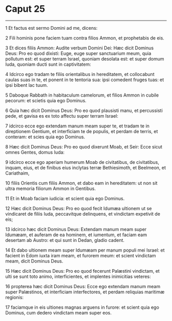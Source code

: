 # Caput 25

***

1 Et factus est sermo Domini ad me, dicens:

2 Fili hominis pone faciem tuam contra filios Ammon, et prophetabis de eis.

3 Et dices filiis Ammon: Audite verbum Domini Dei: Hæc dicit Dominus Deus: Pro eo quod dixisti: Euge, euge super sanctuarium meum, quia pollutum est: et super terram Israel, quoniam desolata est: et super domum Iuda, quoniam ducti sunt in captivitatem:

4 Idcirco ego tradam te filiis orientalibus in hereditatem, et collocabunt caulas suas in te, et ponent in te tentoria sua: ipsi comedent fruges tuas: et ipsi bibent lac tuum.

5 Daboque Rabbath in habitaculum camelorum, et filios Ammon in cubile pecorum: et scietis quia ego Dominus.

6 Quia hæc dicit Dominus Deus: Pro eo quod plausisti manu, et percussisti pede, et gavisa es ex toto affectu super terram Israel:

7 idcirco ecce ego extendam manum meam super te, et tradam te in direptionem Gentium, et interficiam te de populis, et perdam de terris, et conteram: et scies quia ego Dominus.

8 Hæc dicit Dominus Deus: Pro eo quod dixerunt Moab, et Seir: Ecce sicut omnes Gentes, domus Iuda:

9 idcirco ecce ego aperiam humerum Moab de civitatibus, de civitatibus, inquam, eius, et de finibus eius inclytas terræ Bethiesimoth, et Beelmeon, et Cariathaim,

10 filiis Orientis cum filiis Ammon, et dabo eam in hereditatem: ut non sit ultra memoria filiorum Ammon in Gentibus.

11 Et in Moab faciam iudicia: et scient quia ego Dominus.

12 Hæc dicit Dominus Deus: Pro eo quod fecit Idumæa ultionem ut se vindicaret de filiis Iuda, peccavitque delinquens, et vindictam expetivit de eis;

13 idcirco hæc dicit Dominus Deus: Extendam manum meam super Idumæam, et auferam de ea hominem, et iumentum, et faciam eam desertam ab Austro: et qui sunt in Dedan, gladio cadent.

14 Et dabo ultionem meam super Idumæam per manum populi mei Israel: et facient in Edom iuxta iram meam, et furorem meum: et scient vindictam meam, dicit Dominus Deus.

15 Hæc dicit Dominus Deus: Pro eo quod fecerunt Palæstini vindictam, et ulti se sunt toto animo, interficientes, et implentes inimicitias veteres:

16 propterea hæc dicit Dominus Deus: Ecce ego extendam manum meam super Palæstinos, et interficiam interfectores, et perdam reliquias maritimæ regionis:

17 faciamque in eis ultiones magnas arguens in furore: et scient quia ego Dominus, cum dedero vindictam meam super eos.

